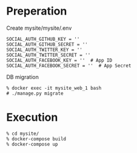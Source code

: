 # Preperation
Create mysite/mysite/.env
```
SOCIAL_AUTH_GITHUB_KEY = ''
SOCIAL_AUTH_GITHUB_SECRET = ''
SOCIAL_AUTH_TWITTER_KEY = ''
SOCIAL_AUTH_TWITTER_SECRET = ''
SOCIAL_AUTH_FACEBOOK_KEY = ''  # App ID
SOCIAL_AUTH_FACEBOOK_SECRET = ''  # App Secret
```
DB migration
```
% docker exec -it mysite_web_1 bash
# ./manage.py migrate
```

# Execution
```
% cd mysite/
% docker-compose build
% docker-compose up
```
